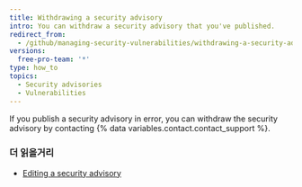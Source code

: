 ```yaml
---
title: Withdrawing a security advisory
intro: You can withdraw a security advisory that you've published.
redirect_from:
  - /github/managing-security-vulnerabilities/withdrawing-a-security-advisory
versions:
  free-pro-team: '*'
type: how_to
topics:
  - Security advisories
  - Vulnerabilities
---
```


If you publish a security advisory in error, you can withdraw the security advisory by contacting {% data variables.contact.contact_support %}.

### 더 읽을거리

- [Editing a security advisory](/github/managing-security-vulnerabilities/editing-a-security-advisory)
